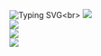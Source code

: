 <!-- ![](https://komarev.com/ghpvc/?nekaftw&color=blueviolet) counter -->
![Typing SVG](https://readme-typing-svg.herokuapp.com?color=6C00FF&lines=Hello!+I'm+Neka+%5E-%5E;Enjoy!)<br>
![](http://github-readme-streak-stats.herokuapp.com?user=NekaFTW&theme=monokai-metallian&date_format=j%2Fn%5B%2FY%5D&border=FFFFFF)<br>
![](https://github-readme-stats.vercel.app/api/wakatime?username=@nekaFTW&layout=compact&theme=ayu-mirage&count_private=true&show_icons=true)<br>
![](https://github-readme-stats.vercel.app/api?username=NekaFTW&theme=ayu-mirage&count_private=true&show_icons=true&include_all_commits=true)<br>
![](https://github-readme-stats.vercel.app/api/top-langs/?username=NekaFTW&layout=compact&theme=ayu-mirage&count_private=true&langs_count=10)<br>


<!--
![](https://github-readme-stats.vercel.app/api/wakatime?username=@nekaFTW&layout=compact&theme=apprentice&bg_color=DEG,232180,80212e,806932&count_private=true&show_icons=true)<br>
![](https://github-readme-stats.vercel.app/api?username=NekaFTW&theme=apprentice&bg_color=DEG,232180,80212e,806932&count_private=true&show_icons=true&include_all_commits=true)<br>
![](https://github-readme-stats.vercel.app/api/top-langs/?username=NekaFTW&layout=compact&theme=apprentice&bg_color=DEG,232180,80212e,806932&count_private=true&langs_count=10)<br>
-->
<!-- 403BDF,D5384D,F6CA5F -->
<!-- &hide=stars,commits,prs,issues,contribs -->

